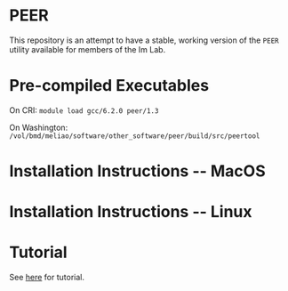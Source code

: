 # PEER

This repository is an attempt to have a stable, working version of the `PEER` utility available for members of the Im Lab.

# Pre-compiled Executables

On CRI: `module load gcc/6.2.0 peer/1.3`

On Washington: `/vol/bmd/meliao/software/other_software/peer/build/src/peertool`

# Installation Instructions -- MacOS

# Installation Instructions -- Linux

# Tutorial

See [here](https://github.com/PMBio/peer/wiki/Tutorial) for tutorial.